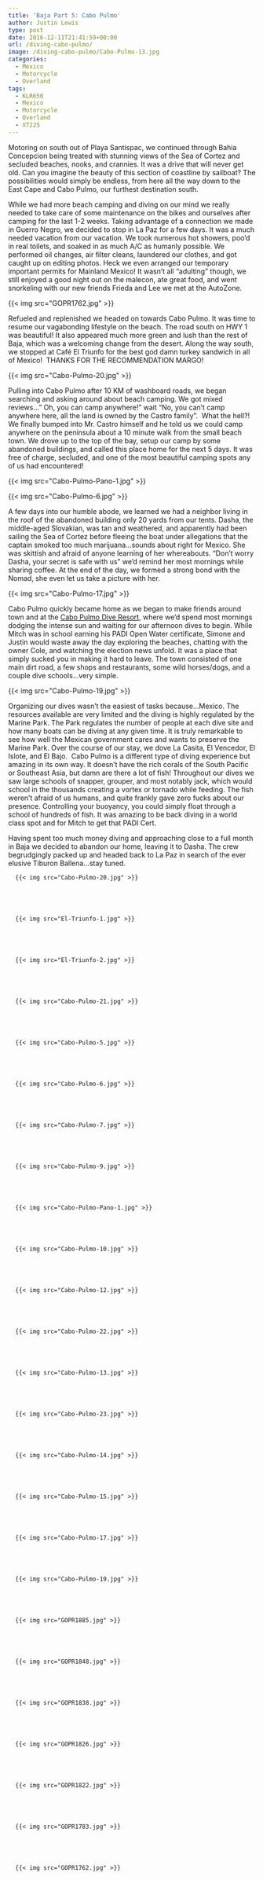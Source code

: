 ```yaml
---
title: 'Baja Part 5: Cabo Pulmo'
author: Justin Lewis
type: post
date: 2016-12-11T21:41:59+00:00
url: /diving-cabo-pulmo/
image: /diving-cabo-pulmo/Cabo-Pulmo-13.jpg
categories:
  - Mexico
  - Motorcycle
  - Overland
tags:
  - KLR650
  - Mexico
  - Motorcycle
  - Overland
  - XT225
---
```

Motoring on south out of Playa Santispac, we continued through Bahia Concepcion being treated with stunning views of the Sea of Cortez and secluded beaches, nooks, and crannies. It was a drive that will never get old. Can you imagine the beauty of this section of coastline by sailboat? The possibilities would simply be endless, from here all the way down to the East Cape and Cabo Pulmo, our furthest destination south.

While we had more beach camping and diving on our mind we really needed to take care of some maintenance on the bikes and ourselves after camping for the last 1-2 weeks. Taking advantage of a connection we made in Guerro Negro, we decided to stop in La Paz for a few days. It was a much needed vacation from our vacation. We took numerous hot showers, poo’d in real toilets, and soaked in as much A/C as humanly possible. We performed oil changes, air filter cleans, laundered our clothes, and got caught up on editing photos. Heck we even arranged our temporary important permits for Mainland Mexico! It wasn’t all “adulting” though, we still enjoyed a good night out on the malecon, ate great food, and went snorkeling with our new friends Frieda and Lee we met at the AutoZone.


  {{< img src="GOPR1762.jpg" >}}
		      



Refueled and replenished we headed on towards Cabo Pulmo. It was time to resume our vagabonding lifestyle on the beach. The road south on HWY 1 was beautiful! It also appeared much more green and lush than the rest of Baja, which was a welcoming change from the desert. Along the way south, we stopped at Café El Triunfo for the best god damn turkey sandwich in all of Mexico!  THANKS FOR THE RECOMMENDATION MARGO!


  {{< img src="Cabo-Pulmo-20.jpg" >}}
		      


Pulling into Cabo Pulmo after 10 KM of washboard roads, we began searching and asking around about beach camping. We got mixed reviews…” Oh, you can camp anywhere!” wait “No, you can’t camp anywhere here, all the land is owned by the Castro family”.  What the hell?!  We finally bumped into Mr. Castro himself and he told us we could camp anywhere on the peninsula about a 10 minute walk from the small beach town. We drove up to the top of the bay, setup our camp by some abandoned buildings, and called this place home for the next 5 days. It was free of charge, secluded, and one of the most beautiful camping spots any of us had encountered!


  {{< img src="Cabo-Pulmo-Pano-1.jpg" >}}
		      


  {{< img src="Cabo-Pulmo-6.jpg" >}}
		      


A few days into our humble abode, we learned we had a neighbor living in the roof of the abandoned building only 20 yards from our tents. Dasha, the middle-aged Slovakian, was tan and weathered, and apparently had been sailing the Sea of Cortez before fleeing the boat under allegations that the captain smoked too much marijuana…sounds about right for Mexico. She was skittish and afraid of anyone learning of her whereabouts. “Don’t worry Dasha, your secret is safe with us” we’d remind her most mornings while sharing coffee. At the end of the day, we formed a strong bond with the Nomad, she even let us take a picture with her.


  {{< img src="Cabo-Pulmo-17.jpg" >}}
		      


Cabo Pulmo quickly became home as we began to make friends around town and at the [Cabo Pulmo Dive Resort][1], where we’d spend most mornings dodging the intense sun and waiting for our afternoon dives to begin. While Mitch was in school earning his PADI Open Water certificate, Simone and Justin would waste away the day exploring the beaches, chatting with the owner Cole, and watching the election news unfold. It was a place that simply sucked you in making it hard to leave. The town consisted of one main dirt road, a few shops and restaurants, some wild horses/dogs, and a couple dive schools…very simple.


  {{< img src="Cabo-Pulmo-19.jpg" >}}
		      


Organizing our dives wasn’t the easiest of tasks because…Mexico. The resources available are very limited and the diving is highly regulated by the Marine Park. The Park regulates the number of people at each dive site and how many boats can be diving at any given time. It is truly remarkable to see how well the Mexican government cares and wants to preserve the Marine Park. Over the course of our stay, we dove La Casita, El Vencedor, El Islote, and El Bajo.  Cabo Pulmo is a different type of diving experience but amazing in its own way. It doesn’t have the rich corals of the South Pacific or Southeast Asia, but damn are there a lot of fish! Throughout our dives we saw large schools of snapper, grouper, and most notably jack, which would school in the thousands creating a vortex or tornado while feeding. The fish weren’t afraid of us humans, and quite frankly gave zero fucks about our presence. Controlling your buoyancy, you could simply float through a school of hundreds of fish. It was amazing to be back diving in a world class spot and for Mitch to get that PADI Cert.



Having spent too much money diving and approaching close to a full month in Baja we decided to abandon our home, leaving it to Dasha. The crew begrudgingly packed up and headed back to La Paz in search of the ever elusive Tiburon Ballena…stay tuned.





      {{< img src="Cabo-Pulmo-20.jpg" >}}
                
    



      {{< img src="El-Triunfo-1.jpg" >}}
                
    



      {{< img src="El-Triunfo-2.jpg" >}}
                
    



      {{< img src="Cabo-Pulmo-21.jpg" >}}
                
    



      {{< img src="Cabo-Pulmo-5.jpg" >}}
                
    



      {{< img src="Cabo-Pulmo-6.jpg" >}}
                
    



      {{< img src="Cabo-Pulmo-7.jpg" >}}
                
    



      {{< img src="Cabo-Pulmo-9.jpg" >}}
                
    



      {{< img src="Cabo-Pulmo-Pano-1.jpg" >}}
                
    



      {{< img src="Cabo-Pulmo-10.jpg" >}}
                
    



      {{< img src="Cabo-Pulmo-12.jpg" >}}
                
    



      {{< img src="Cabo-Pulmo-22.jpg" >}}
                
    



      {{< img src="Cabo-Pulmo-13.jpg" >}}
                
    



      {{< img src="Cabo-Pulmo-23.jpg" >}}
                
    



      {{< img src="Cabo-Pulmo-14.jpg" >}}
                
    



      {{< img src="Cabo-Pulmo-15.jpg" >}}
                
    



      {{< img src="Cabo-Pulmo-17.jpg" >}}
                
    



      {{< img src="Cabo-Pulmo-19.jpg" >}}
                
    



      {{< img src="GOPR1885.jpg" >}}
                
    



      {{< img src="GOPR1848.jpg" >}}
                
    



      {{< img src="GOPR1838.jpg" >}}
                
    



      {{< img src="GOPR1826.jpg" >}}
                
    



      {{< img src="GOPR1822.jpg" >}}
                
    



      {{< img src="GOPR1783.jpg" >}}
                
    



      {{< img src="GOPR1762.jpg" >}}
                
    






 [1]: http://cabopulmo.com/